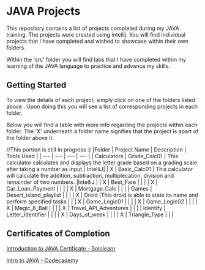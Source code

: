 # JAVA Projects
This repository contains a list of projects completed during my JAVA training. The projects were created using intellij. 
You will find individual projects that I have completed and wished to showcase within their own folders.

Within the 'src' folder you will find labs that I have completed within my learning of the JAVA language to practice and advance my skills.

## Getting Started 

To view the details of each project, simply click on one of the folders listed above . Upon doing this you will see a list of corresponding projects in each folder.

Below you will find a table with more info regarding the projects within each folder. The 'X' underneath a folder name signifies that the project is apart of the folder above it: 

//This portion is still in progress :) 
|Folder | Project Name | Description | Tools Used |
| --- | --- | --- | --- |
| Calculators | Grade_Calc01 | This calculator calculates and displays the letter grade based on a grading scale after taking a number as input.| IntelliJ|
| X | Basic_Calc01 | This calculator will calculate the addition, subtraction, multiplecation, division and remainder of two numbers. |IntelliJ |
| X | Best_Fare | | |
| X | Car_Loan_Payment | | |
| X | Mortgage_Calc | | |
| Games | Desert_island_playlist | | |
| X | Droid |This droid is able to state its name and perform specified tasks | |
| X | Game_Logic01 | | |
| X | Game_Logic02 | | |
| X | Magic_8_Ball | | |
| X | Travel_API_Adventures | | |
| Identify | Letter_Identifier | | |
| X | Days_of_week | | |
| X | Triangle_Type | | |


## Certificates of Completion
[Introduction to JAVA Certificate - Sololearn](https://www.sololearn.com/certificates/CC-RAYB331G)

[Intro to JAVA - Codecademy](https://www.codecademy.com/profiles/Kristenkjj/certificates/8149b07e106bb4b49aad31a6432bf648)
